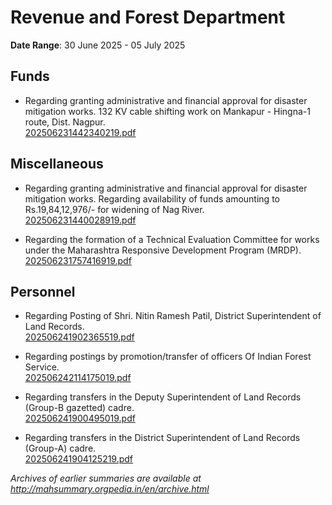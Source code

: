 # Revenue and Forest Department

**Date Range**: 30 June 2025 - 05 July 2025


## Funds
- Regarding granting administrative and financial approval for disaster mitigation works. 132 KV cable shifting work on Mankapur - Hingna-1 route, Dist. Nagpur.\
  [202506231442340219.pdf](https://gr.maharashtra.gov.in/Site/Upload/Government%20Resolutions/English/202506231442340219.pdf)

## Miscellaneous
- Regarding granting administrative and financial approval for disaster mitigation works. Regarding availability of funds amounting to Rs.19,84,12,976/- for widening of Nag River.\
  [202506231440028919.pdf](https://gr.maharashtra.gov.in/Site/Upload/Government%20Resolutions/English/202506231440028919.pdf)

- Regarding the formation of a Technical Evaluation Committee for works under the Maharashtra Responsive Development Program (MRDP).\
  [202506231757416919.pdf](https://gr.maharashtra.gov.in/Site/Upload/Government%20Resolutions/English/202506231757416919.pdf)

## Personnel
- Regarding Posting of Shri. Nitin Ramesh Patil, District Superintendent of Land Records.\
  [202506241902365519.pdf](https://gr.maharashtra.gov.in/Site/Upload/Government%20Resolutions/English/202506241902365519.pdf)

- Regarding postings by promotion/transfer of officers Of Indian Forest Service.\
  [202506242114175019.pdf](https://gr.maharashtra.gov.in/Site/Upload/Government%20Resolutions/English/202506242114175019....pdf)

- Regarding transfers in the Deputy Superintendent of Land Records (Group-B gazetted) cadre.\
  [202506241900495019.pdf](https://gr.maharashtra.gov.in/Site/Upload/Government%20Resolutions/English/202506241900495019.pdf)

- Regarding transfers in the District Superintendent of Land Records (Group-A) cadre.\
  [202506241904125219.pdf](https://gr.maharashtra.gov.in/Site/Upload/Government%20Resolutions/English/202506241904125219.pdf)


*Archives of earlier summaries are available at http://mahsummary.orgpedia.in/en/archive.html*